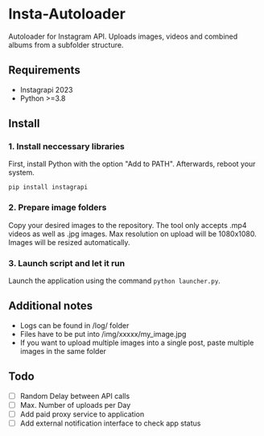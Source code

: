 # Insta-Autoloader
 Autoloader for Instagram API. Uploads images, videos and combined albums from a subfolder structure.

## Requirements
- Instagrapi 2023
- Python >=3.8

## Install

### 1. Install neccessary libraries
First, install Python with the option "Add to PATH". Afterwards, reboot your system.
```
pip install instagrapi
```

### 2. Prepare image folders
Copy your desired images to the repository. The tool only accepts .mp4 videos as well as .jpg images. Max resolution on upload will be 1080x1080. Images will be resized automatically.

### 3. Launch script and let it run
Launch the application using the command ```python launcher.py```.

## Additional notes
- Logs can be found in /log/ folder
- Files have to be put into /img/xxxxx/my_image.jpg
- If you want to upload multiple images into a single post, paste multiple images in the same folder

## Todo
- [ ] Random Delay between API calls
- [ ] Max. Number of uploads per Day
- [ ] Add paid proxy service to application
- [ ] Add external notification interface to check app status
